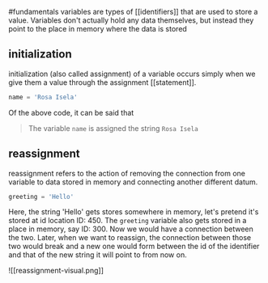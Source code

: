 #fundamentals
variables are types of [[identifiers]] that are used to store a value. Variables don't actually hold any data themselves, but instead they point to the place in memory where the data is stored


## initialization
initialization (also called assignment) of a variable occurs simply when we give them a value through the assignment [[statement]].
```python
name = 'Rosa Isela'
```

Of the above code, it can be said that

>The variable `name` is assigned the string `Rosa Isela`


## reassignment
reassignment refers to the action of removing the connection from one variable to data stored in memory and connecting another different datum.

```python
greeting = 'Hello'
```

Here, the string 'Hello' gets stores somewhere in memory, let's pretend it's stored at id location ID: 450. The `greeting` variable also gets stored in a place in memory, say ID: 300. Now we would have a connection between the two. Later, when we want to reassign, the connection between those two would break and a new one would form between the id of the identifier and that of the new string it will point to from now on.

![[reassignment-visual.png]]

